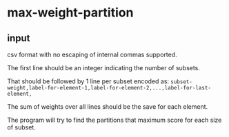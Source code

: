 # max-weight-partition

## input
csv format with no escaping of internal commas supported.

The first line should be an integer indicating the number of subsets. 

That should be followed by 1 line per subset encoded as:
`subset-weight,label-for-element-1,label-for-element-2,...,label-for-last-element,`

The sum of weights over all lines should be the save for each element.

The program will try to find the partitions that maximum score for each size of subset.
